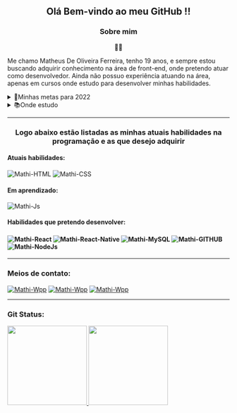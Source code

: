 <div>
    <h2 align="center"> Olá  Bem-vindo ao meu GitHub !! <br>
    </h2>   
</div>
<div>
    <h3 align="center" >Sobre mim</h3>
    <p align="center">🙋‍♂️</p>
    <p>Me chamo Matheus De Oliveira Ferreira, tenho 19 anos, e sempre estou buscando adquirir conhecimento na área de front-end, onde pretendo atuar como desenvolvedor.
        Ainda não possuo experiência atuando na área, apenas em cursos onde estudo para desenvolver minhas habilidades.</p>
       <details>
            <summary>🎯Minhas metas para 2022</summary>
            <ul>
                <li>
                    Aperfeiçoar meu HTML e meu CSS
                </li>
                <li>
                    Dominar o JavaScript
                </li>
                <li>
                    Aprender React
                </li>
                <li>
                    E aprender sobre outras tecnologias 
                </li>
                <li>
                   Conseguir minha primeira vaga como desenvolvedor Jr
                </li>
            </ul>
    </details> 
    <details>
        <summary>📚Onde estudo</summary>
            <ul>
                <li>
                    Youtube
                </li>
                <li>
                    Udemy
                </li>
                <li>
                   Rockseat
                </li>
            </ul>
    </details> 
    <hr>
</div>
<div>
   <h3 align="center">Logo abaixo estão listadas as minhas atuais habilidades na programação e as que desejo adquirir</h3>
   <h4>Atuais habilidades:</h4>
   <img align="center" alt="Mathi-HTML"  src="https://img.shields.io/badge/HTML5-E34F26?style=for-the-badge&logo=html5&logoColor=white">  
   <img align="center" alt="Mathi-CSS"  src="https://img.shields.io/badge/CSS3-1572B6?style=for-the-badge&logo=css3&logoColor=white">
</div>    
<div>
    <h4>Em aprendizado:</h4>
    <img align="center" alt="Mathi-Js"  src="https://img.shields.io/badge/JavaScript-F7DF1E?style=for-the-badge&logo=javascript&logoColor=black">   
</div>
<div style="display: inline_block">
  <h4>Habilidades que pretendo desenvolver:<h4>
  <img align="center" alt="Mathi-React"  src="https://img.shields.io/badge/React-20232A?style=for-the-badge&logo=react&logoColor=61DAFB"> 
  <img align="center" alt="Mathi-React-Native"  src="https://img.shields.io/badge/React_Native-20232A?style=for-the-badge&logo=react&logoColor=61DAFB"> 
  <img align="center" alt="Mathi-MySQL"  src="https://img.shields.io/badge/MySQL-00000F?style=for-the-badge&logo=mysql&logoColor=white">
  <img align="center" alt="Mathi-GITHUB"  src="https://img.shields.io/badge/GitHub-100000?style=for-the-badge&logo=github&logoColor=white">
  <img align="center" alt="Mathi-NodeJs"  src="https://img.shields.io/badge/Node.js-43853D?style=for-the-badge&logo=node.js&logoColor=white">
</div>
      <hr>
<div>
    <h3>Meios de contato:</h3>
    <a href="#" target="_blank"><img align="center" alt="Mathi-Wpp"  src="https://img.shields.io/badge/WhatsApp-25D366?style=for-the-badge&logo=whatsapp&logoColor=white"></a>
    <a href="#" target="_blank"><img align="center" alt="Mathi-Wpp"  src="https://img.shields.io/badge/Discord-7289DA?style=for-the-badge&logo=discord&logoColor=white"></a>
    <a href="#" target="_blank"><img align="center" alt="Mathi-Wpp"  src="https://img.shields.io/badge/LinkedIn-0077B5?style=for-the-badge&logo=linkedin&logoColor=white"></a>
    
</div>
      <hr>
<div align="left">
    <div>
      <h3>Git Status:</h3>
      <a href="https://github.com/DevMathi">
      <img height="180em" src="https://github-readme-stats.vercel.app/api?username=DevMathi&show_icons=true&theme=synthwave&include_all_commits=true&count_private=true"/>
      <img height="180em" src="https://github-readme-stats.vercel.app/api/top-langs/?username=DevMathi&layout=compact&theme=synthwave"/>
    </div>
  <div>
      
  </div>
  
</div>

  


